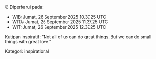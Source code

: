 ⏰ Diperbarui pada:
- WIB: Jumat, 26 September 2025 10.37.25 UTC
- WITA: Jumat, 26 September 2025 11.37.25 UTC
- WIT: Jumat, 26 September 2025 12.37.25 UTC

Kutipan Inspiratif:
"Not all of us can do great things. But we can do small things with great love."


Kategori: inspirational

